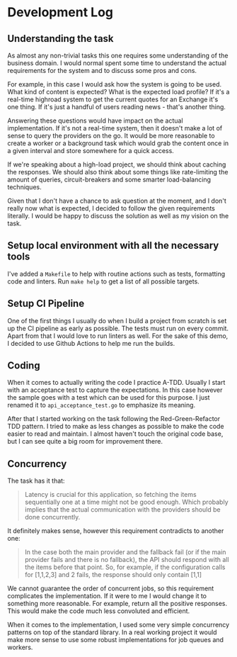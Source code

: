 # Development Log

## Understanding the task
As almost any non-trivial tasks this one requires some understanding of the business domain. I would normal spent some
time to understand the actual requirements for the system and to discuss some pros and cons.

For example, in this case I would ask how the system is going to be used. What kind of content is expected? What is the
expected load profile? If it's a real-time highroad system to get the current quotes for an Exchange it's one thing.
If it's just a handful of users reading news - that's another thing.

Answering these questions would have impact on the actual implementation. If it's not a real-time system, then it doesn't
make a lot of sense to query the providers on the go. It would be more reasonable to create a worker or a background task
which would grab the content once in a given interval and store somewhere for a quick access.

If we're speaking about a high-load project, we should think about caching the responses. We should also think about
some things like rate-limiting the amount of queries, circuit-breakers and some smarter load-balancing techniques.

Given that I don't have a chance to ask question at the moment, and I don't really now what is expected, I decided to
follow the given requirements literally. I would be happy to discuss the solution as well as my vision on the task.

## Setup local environment with all the necessary tools
I've added a `Makefile` to help with routine actions such as tests, formatting code and linters.
Run `make help` to get a list of all possible targets.

## Setup CI Pipeline
One of the first things I usually do when I build a project from scratch is set up the CI pipeline as early as possible.
The tests must run on every commit. Apart from that I would love to run linters as well. For the sake of this demo,
I decided to use Github Actions to help me run the builds.

## Coding

When it comes to actually writing the code I practice A-TDD. Usually I start with an acceptance test to capture the
expectations. In this case however the sample goes with a test which can be used for this purpose. I just renamed it to
`api_acceptance_test.go` to emphasize its meaning.

After that I started working on the task following the Red-Green-Refactor TDD pattern. I tried to make as less changes
as possible to make the code easier to read and maintain. I almost haven't touch the original code base, but I can see
quite a big room for improvement there.

## Concurrency
The task has it that:
> Latency is crucial for this application, so fetching the items sequentially one at a time might not be good enough.
Which probably implies that the actual communication with the providers should be done concurrently.

It definitely makes sense, however this requirement contradicts to another one:
> In the case both the main provider and the fallback fail (or if the main provider fails and there is no fallback),
> the API should respond with all the items before that point. So, for example, if the configuration calls for [1,1,2,3]
> and 2 fails, the response should only contain [1,1]

We cannot guarantee the order of concurrent jobs, so this requirement complicates the implementation. If it were to me
I would change it to something more reasonable. For example, return all the positive responses. This would make the code
much less convoluted and efficient.

When it comes to the implementation, I used some very simple concurrency patterns on top of the standard library.
In a real working project it would make more sense to use some robust implementations for job queues and workers.

